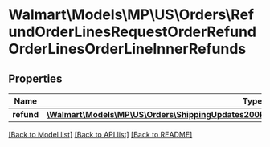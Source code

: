 # Walmart\Models\MP\US\Orders\RefundOrderLinesRequestOrderRefundOrderLinesOrderLineInnerRefunds

## Properties

Name | Type | Description | Notes
------------ | ------------- | ------------- | -------------
**refund** | [**\Walmart\Models\MP\US\Orders\ShippingUpdates200ResponseOrderOrderLinesOrderLineInnerRefund[]**](ShippingUpdates200ResponseOrderOrderLinesOrderLineInnerRefund.md) |  |


[[Back to Model list]](./) [[Back to API list]](../../../../../README.md#supported-apis) [[Back to README]](../../../../../README.md)
